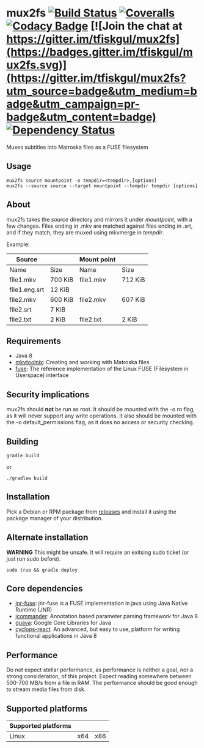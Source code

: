 # mux2fs [![Build Status](https://travis-ci.org/tfiskgul/mux2fs.svg?branch=master)](https://travis-ci.org/tfiskgul/mux2fs) [![Coveralls](https://img.shields.io/coveralls/tfiskgul/mux2fs.svg)](https://coveralls.io/github/tfiskgul/mux2fs) [![Codacy Badge](https://api.codacy.com/project/badge/Grade/2f8f8753add947b996c767f0ef037606)](https://www.codacy.com/app/tfiskgul/mux2fs?utm_source=github.com&amp;utm_medium=referral&amp;utm_content=tfiskgul/mux2fs&amp;utm_campaign=Badge_Grade) [![Join the chat at https://gitter.im/tfiskgul/mux2fs](https://badges.gitter.im/tfiskgul/mux2fs.svg)](https://gitter.im/tfiskgul/mux2fs?utm_source=badge&utm_medium=badge&utm_campaign=pr-badge&utm_content=badge) [![Dependency Status](https://www.versioneye.com/user/projects/58c450f362d6020040aec7d1/badge.svg)](https://www.versioneye.com/user/projects/58c450f362d6020040aec7d1)


Muxes subtitles into Matroska files as a FUSE filesystem

Usage
------
	mux2fs source mountpoint -o tempdir=<tempdir>,[options]
	mux2fs --source source --target mountpoint --tempdir tempdir [options]


About
------
mux2fs takes the _source_ directory and mirrors it under _mountpoint_, with a few changes. Files ending in .mkv are matched against files ending in .srt, and if they match, they are muxed using mkvmerge in _tempdir_.

Example:

|Source| |Mount point| |
|---|---|---|---|
|Name|Size|Name|Size
|file1.mkv|700 KiB|file1.mkv|712 KiB
|file1.eng.srt|12 KiB|
|file2.mkv|600 KiB|file2.mkv|607 KiB
|file2.srt|7 KiB|
|file2.txt|2 KiB|file2.txt|2 KiB


Requirements
------
* Java 8
* [mkvtoolnix](https://github.com/mbunkus/mkvtoolnix): Creating and working with Matroska files
* [fuse](https://github.com/libfuse/libfuse): The reference implementation of the Linux FUSE (Filesystem in Userspace) interface


Security implications
------
mux2fs should **not** be run as root.
It should be mounted with the -o ro flag, as it will never support any write operations.
It also should be mounted with the -o default_permissions flag, as it does no access or security checking.


Building
------
	gradle build

or

	./gradlew build


Installation
------
Pick a Debian or RPM package from [releases](https://github.com/tfiskgul/mux2fs/releases) and install it using the package manager of your distribution.


Alternate installation
------
**WARNING**
This might be unsafe. It will require an exitsing sudo ticket (or just run sudo before).

	sudo true && gradle deploy


Core dependencies
------
* [jnr-fuse](https://github.com/SerCeMan/jnr-fuse): jnr-fuse is a FUSE implementation in java using Java Native Runtime (JNR)
* [jcommander](https://github.com/cbeust/jcommander): Annotation based parameter parsing framework for Java 8
* [guava](https://github.com/google/guava): Google Core Libraries for Java
* [cyclops-react](https://github.com/aol/cyclops-react): An advanced, but easy to use, platform for writing functional applications in Java 8


Performance
------
Do not expect stellar performance, as performance is neither a goal, nor a strong consideration, of this project. Expect reading somewhere between 500-700 MB/s from a file in RAM. The performance should be good enough to stream media files from disk.


Supported platforms
------
| Supported platforms |     |      |
|---------------------|-----|------|
| Linux               | x64 | x86  |
